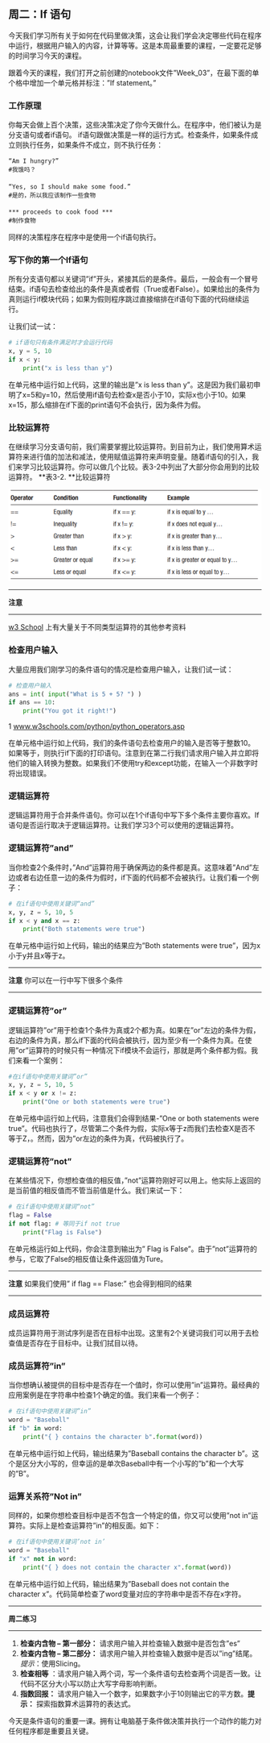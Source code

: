 ## 周二：If 语句
今天我们学习所有关于如何在代码里做决策，这会让我们学会决定哪些代码在程序中运行，根据用户输入的内容，计算等等。这是本周最重要的课程，一定要花足够的时间学习今天的课程。

跟着今天的课程，我们打开之前创建的notebook文件”Week_03”，在最下面的单个格中增加一个单元格并标注：”If statement。”

### 工作原理
你每天会做上百个决策，这些决策决定了你今天做什么。在程序中，他们被认为是分支语句或者if语句。
if语句跟做决策是一样的运行方式。检查条件，如果条件成立则执行任务，如果条件不成立，则不执行任务：
```markdown
“Am I hungry?”  
#我饿吗？

“Yes, so I should make some food.”  
#是的，所以我应该制作一些食物

*** proceeds to cook food ***      
#制作食物
```

同样的决策程序在程序中是使用一个if语句执行。
### 写下你的第一个If语句
所有分支语句都以关键词”if”开头，紧接其后的是条件。最后，一般会有一个冒号结束。if语句去检查给出的条件是真或者假（True或者False）。如果给出的条件为真则运行if模块代码；如果为假则程序跳过直接缩排在if语句下面的代码继续运行。

让我们试一试：
```python
# if语句只有条件满足时才会运行代码
x, y = 5, 10
if x < y:
    print("x is less than y")
```
在单元格中运行如上代码，这里的输出是”x is less than y”。这是因为我们最初申明了x=5和y=10，然后使用if语句去检查x是否小于10，实际x也小于10。如果x=15，那么缩排在if下面的print语句不会执行，因为条件为假。
### 比较运算符
在继续学习分支语句前，我们需要掌握比较运算符。到目前为止，我们使用算术运算符来进行值的加法和减法，使用赋值运算符来声明变量。随着if语句的引入，我们来学习比较运算符。你可以做几个比较。表3-2中列出了大部分你会用到的比较运算符。
**表3-2. **比较运算符

![](../assets/ch3-2.png)

----

**注意** 

----
[w3 School](www.w3schools.com/python/python_operators.asp)
上有大量关于不同类型运算符的其他参考资料
### 检查用户输入
大量应用我们刚学习的条件语句的情况是检查用户输入，让我们试一试：
```python
# 检查用户输入
ans = int( input("What is 5 + 5? ") )
if ans == 10:
    print("You got it right!")
```
1 www.w3schools.com/python/python_operators.asp

在单元格中运行如上代码，我们的条件语句去检查用户的输入是否等于整数10。如果等于，则执行if下面的打印语句。注意到在第二行我们请求用户输入并立即将他们的输入转换为整数。如果我们不使用try和except功能，在输入一个非数字时将出现错误。
### 逻辑运算符
逻辑运算符用于合并条件语句。你可以在1个if语句中写下多个条件主要你喜欢。If语句是否运行取决于逻辑运算符。让我们学习3个可以使用的逻辑运算符。
### 逻辑运算符”and”
当你检查2个条件时，”And”运算符用于确保两边的条件都是真。这意味着”And”左边或者右边任意一边的条件为假时，if下面的代码都不会被执行。让我们看一个例子：
```python
# 在if语句中使用关键词“and”
x, y, z = 5, 10, 5
if x < y and x == z:
    print("Both statements were true")
```
在单元格中运行如上代码，输出的结果应为”Both statements were true”，因为x小于y并且x等于z。

----

**注意** 你可以在一行中写下很多个条件

----

### 逻辑运算符”or”
逻辑运算符”or”用于检查1个条件为真或2个都为真。如果在”or”左边的条件为假，右边的条件为真，那么if下面的代码会被执行，因为至少有一个条件为真。在使用”or”运算符的时候只有一种情况下if模块不会运行，那就是两个条件都为假。我们来看一个案例：
```python
#在if语句中使用关键词”or”
x, y, z = 5, 10, 5
if x < y or x != z:
    print("One or both statements were true")
```
在单元格中运行如上代码，注意我们会得到结果-”One or both statements were true”。代码也执行了，尽管第二个条件为假，实际x等于z而我们去检查X是否不等于Z，。然而，因为”or左边的条件为真，代码被执行了。
### 逻辑运算符”not”
在某些情况下，你想检查值的相反值，”not”运算符刚好可以用上。他实际上返回的是当前值的相反值而不管当前值是什么。我们来试一下：
```python
# 在if语句中使用关键词“not”
flag = False
if not flag: # 等同于if not true
    print("Flag is False")
```
在单元格运行如上代码，你会注意到输出为” Flag is False”。由于”not”运算符的参与，它取了False的相反值让条件返回值为Ture。

----

**注意** 如果我们使用” if flag == Flase:” 也会得到相同的结果

----

### 成员运算符
成员运算符用于测试序列是否在目标中出现。这里有2个关键词我们可以用于去检查值是否存在于目标中。让我们拭目以待。
### 成员运算符”in”
当你想确认被提供的目标中是否存在一个值时，你可以使用”in”运算符。最经典的应用案例是在字符串中检查1个确定的值。我们来看一个例子：
```python
# 在if语句中使用关键词”in”
word = "Baseball"
if "b" in word:
    print("{ } contains the character b".format(word))
```
在单元格中运行如上代码，输出结果为”Baseball contains the character b”。这个是区分大小写的，但幸运的是单次Baseball中有一个小写的”b”和一个大写的”B”。
### 运算关系符”Not in”
同样的，如果你想检查目标中是否不包含一个特定的值，你又可以使用”not in”运算符。实际上是检查运算符”in”的相反面。如下：
```python
# 在if语句中使用关键词’not in’
word = "Baseball"
if "x" not in word:
    print("{ } does not contain the character x".format(word))
```
在单元格中运行如上代码，输出结果为”Baseball does not contain the character x”。代码简单检查了word变量对应的字符串中是否不存在x字符。

----

**周二练习**

----

1. **检查内含物 – 第一部分：** 请求用户输入并检查输入数据中是否包含”es”
2. **检查内含物 – 第二部分：** 请求用户输入并检查输入数据中是否以”ing”结尾。*提示*：使用Slicing。
3. **检查相等** ：请求用户输入两个词，写一个条件语句去检查两个词是否一致。让代码不区分大小写以防止大写字母影响判断。
4. **指数回报：** 请求用户输入一个数字，如果数字小于10则输出它的平方数。**提示：** 探索指数算术运算符的表达式。

今天是条件语句的重要一课。拥有让电脑基于条件做决策并执行一个动作的能力对任何程序都是重要且关键。
